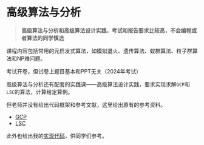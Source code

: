 # 高级算法与分析



> **高级算法与分析和高级算法设计实践，考试和报告要求比较高，不会编程或者算法的同学慎选**

课程内容包括常用的元启发式算法，如模拟退火、遗传算法、蚁群算法、粒子群算法和NP难问题。

考试开卷，但试卷上题目基本和PPT无关（2024年考试）

高级算法与分析还有配套的实践课——高级算法设计实践，要求实现求解`GCP`和`LSC`的算法，计算给定算例。

但老师并没有给出代码框架和参考文献，这里给出原有的参考资料。

+ [GCP](https://suzhouxing.github.io/techive/2020/12/09/Contest-2020GraphColoring/)
+ [LSC](https://suzhouxing.github.io/techive/2023/08/23/Contest-2024LSC/)

此外也给出我的[实现代码](./实践课代码)，供同学们参考。

